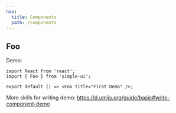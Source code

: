 ```yaml
---
nav:
  title: Components
  path: /components
---
```


## Foo

Demo:

```tsx
import React from 'react';
import { Foo } from 'simple-ui';

export default () => <Foo title="First Demo" />;
```

More skills for writing demo: https://d.umijs.org/guide/basic#write-component-demo
